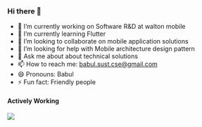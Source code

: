 ### Hi there 👋

- 🔭 I’m currently working on Software R&D at walton mobile
- 🌱 I’m currently learning Flutter
- 👯 I’m looking to collaborate on mobile application solutions
- 🤔 I’m looking for help with Mobile architecture design pattern
- 💬 Ask me about about technical solutions
- 📫 How to reach me: babul.sust.cse@gmail.com
- 😄 Pronouns: Babul
- ⚡ Fun fact: Friendly people 



#### Actively Working 

<img style="-webkit-user-select: none;margin: auto;" src="https://camo.githubusercontent.com/7935182d34de4314afc96eb816daeeccef43803cc75ee031970e80a33f3dfd84/68747470733a2f2f696d672e736869656c64732e696f2f62616467652f2532302d4a6176617363726970742d626c61636b3f6c6f676f3d6a617661736372697074267374796c653d666f722d7468652d6261646765">
